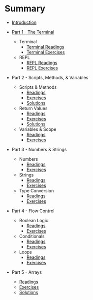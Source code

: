 # Summary

* [Introduction](README.md)

* [Part 1 - The Terminal](part1/part1.md)
  * Terminal
    * [Terminal Readings](part1/terminal_readings.md)
    * [Terminal Exercises](part1/terminal_exercises.md)
  * REPL
    * [REPL Readings](part1/repl_readings.md)
    * [REPL Exercises](part1/repl_exercises.md)
* Part 2 - Scripts, Methods, & Variables
  * Scripts & Methods
    * [Readings](part2/scripts_and_methods_readings.md)
    * [Exercises](part2/scripts_and_methods_exercises.md)
    * [Solutions](part2/scripts_and_methods_solutions.md)
  * Return Values
    * [Readings](part2/return_readings.md)
    * [Exercises](part2/return_exercises.md)
    * [Solutions](part2/return_solutions.md)
  * Variables & Scope
    * [Readings](part2/variables_and_scope_readings.md)
    * [Exercises](part2/variables_and_scope_exercises.md)

* Part 3 - Numbers & Strings
  * Numbers
    * [Readings](part3/numbers_readings.md)
    * [Exercises](part3/numbers_exercises.md)
  * Strings
    * [Readings](part3/strings_readings.md)
    * [Exercises](part3/strings_exercises.md)
  * Type Conversion
    * [Readings](part3/type_conversion_readings.md)
    * [Exercises](part3/type_conversion_exercises.md)

* Part 4 - Flow Control
  * Boolean Logic
    * [Readings](part4/boolean_logic_readings.md)
    * [Exercises](part4/boolean_logic_exercises.md)
  * Conditionals
    * [Readings](part4/conditionals_readings.md)
    * [Exercises](part4/conditionals_exercises.md)
  * Loops
    * [Readings](part4/loops_readings.md)
    * [Exercises](part4/loops_exercises.md)

* Part 5 - Arrays
  * [Readings](part5/arrays_readings.md)
  * [Exercises](part5/arrays_exercises.md)
  * [Solutions](part5/arrays_solutions.md)   
